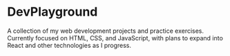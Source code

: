 # DevPlayground
A collection of my web development projects and practice exercises. Currently focused on HTML, CSS, and JavaScript, with plans to expand into React and other technologies as I progress.
